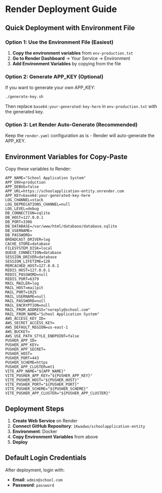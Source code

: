 # Render Deployment Guide

## Quick Deployment with Environment File

### Option 1: Use the Environment File (Easiest)

1. **Copy the environment variables** from `env-production.txt`
2. **Go to Render Dashboard** → Your Service → Environment
3. **Add Environment Variables** by copying from the file

### Option 2: Generate APP_KEY (Optional)

If you want to generate your own APP_KEY:

```bash
./generate-key.sh
```

Then replace `base64:your-generated-key-here` in `env-production.txt` with the generated key.

### Option 3: Let Render Auto-Generate (Recommended)

Keep the `render.yaml` configuration as is - Render will auto-generate the APP_KEY.

## Environment Variables for Copy-Paste

Copy these variables to Render:

```
APP_NAME="School Application System"
APP_ENV=production
APP_DEBUG=false
APP_URL=https://schoolapplication-entity.onrender.com
APP_KEY=base64:your-generated-key-here
LOG_CHANNEL=stack
LOG_DEPRECATIONS_CHANNEL=null
LOG_LEVEL=debug
DB_CONNECTION=sqlite
DB_HOST=127.0.0.1
DB_PORT=3306
DB_DATABASE=/var/www/html/database/database.sqlite
DB_USERNAME=
DB_PASSWORD=
BROADCAST_DRIVER=log
CACHE_STORE=database
FILESYSTEM_DISK=local
QUEUE_CONNECTION=database
SESSION_DRIVER=database
SESSION_LIFETIME=120
MEMCACHED_HOST=127.0.0.1
REDIS_HOST=127.0.0.1
REDIS_PASSWORD=null
REDIS_PORT=6379
MAIL_MAILER=log
MAIL_HOST=mailpit
MAIL_PORT=1025
MAIL_USERNAME=null
MAIL_PASSWORD=null
MAIL_ENCRYPTION=null
MAIL_FROM_ADDRESS="noreply@school.com"
MAIL_FROM_NAME="School Application System"
AWS_ACCESS_KEY_ID=
AWS_SECRET_ACCESS_KEY=
AWS_DEFAULT_REGION=us-east-1
AWS_BUCKET=
AWS_USE_PATH_STYLE_ENDPOINT=false
PUSHER_APP_ID=
PUSHER_APP_KEY=
PUSHER_APP_SECRET=
PUSHER_HOST=
PUSHER_PORT=443
PUSHER_SCHEME=https
PUSHER_APP_CLUSTER=mt1
VITE_APP_NAME="${APP_NAME}"
VITE_PUSHER_APP_KEY="${PUSHER_APP_KEY}"
VITE_PUSHER_HOST="${PUSHER_HOST}"
VITE_PUSHER_PORT="${PUSHER_PORT}"
VITE_PUSHER_SCHEME="${PUSHER_SCHEME}"
VITE_PUSHER_APP_CLUSTER="${PUSHER_APP_CLUSTER}"
```

## Deployment Steps

1. **Create Web Service** on Render
2. **Connect GitHub Repository**: `1Kwadwo/schoolapplication-entity`
3. **Environment**: Docker
4. **Copy Environment Variables** from above
5. **Deploy**

## Default Login Credentials

After deployment, login with:

-   **Email**: `admin@school.com`
-   **Password**: `password`
